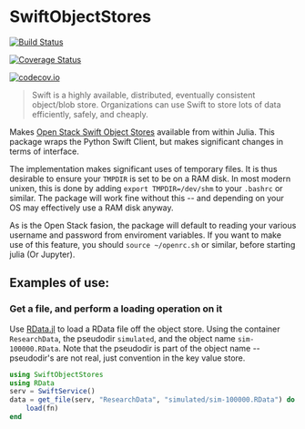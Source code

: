 # SwiftObjectStores

[![Build Status](https://travis-ci.org/oxinabox/SwiftObjectStores.jl.svg?branch=master)](https://travis-ci.org/oxinabox/SwiftObjectStores.jl)

[![Coverage Status](https://coveralls.io/repos/oxinabox/SwiftObjectStores.jl/badge.svg?branch=master&service=github)](https://coveralls.io/github/oxinabox/SwiftObjectStores.jl?branch=master)

[![codecov.io](http://codecov.io/github/oxinabox/SwiftObjectStores.jl/coverage.svg?branch=master)](http://codecov.io/github/oxinabox/SwiftObjectStores.jl?branch=master)

>Swift is a highly available, distributed, eventually consistent object/blob store. Organizations can use Swift to store lots of data efficiently, safely, and cheaply.


Makes [Open Stack Swift Object Stores](http://docs.openstack.org/developer/swift/) available from within Julia.
This package wraps the Python Swift Client, but makes significant changes in terms of interface.


The implementation makes significant uses of temporary files.
It is thus desirable to ensure your `TMPDIR` is set to be on a RAM disk.
In most modern unixen, this is done by adding `export TMPDIR=/dev/shm` to your `.bashrc` or similar.
The package will work fine without this -- and depending on your OS may effectively use a RAM disk anyway.


As is the Open Stack fasion, the package will default to reading your various username and password from enviroment variables.
If you want to make use of this feature, you should  `source ~/openrc.sh` or similar, before starting julia (Or Jupyter).



## Examples of use:


### Get a file, and perform a loading operation on it
Use [RData.jl](https://github.com/JuliaStats/RData.jl/) to load a RData file off the object store.
Using the container `ResearchData`, the pseudodir `simulated`, and the object name `sim-100000.RData`.
Note that the pseudodir is part of the object name -- pseudodir's are not real, just convention in the key value store.

```julia
using SwiftObjectStores
using RData
serv = SwiftService()
data = get_file(serv, "ResearchData", "simulated/sim-100000.RData") do fn
    load(fn)
end
```




